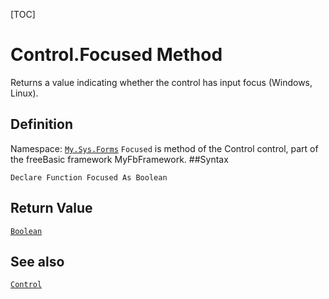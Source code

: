 [TOC]
# Control.Focused Method
Returns a value indicating whether the control has input focus (Windows, Linux).
## Definition
Namespace: [`My.Sys.Forms`](My.Sys.Forms.md)
`Focused` is method of the Control control, part of the freeBasic framework MyFbFramework.
##Syntax
```freeBasic
Declare Function Focused As Boolean
```


## Return Value
[`Boolean`]("https://www.freebasic.net/wiki/KeyPgBoolean")
## See also
[`Control`](Control.md)
